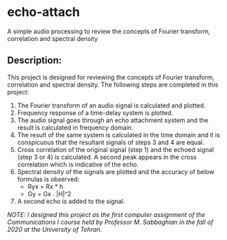# echo-attach
A simple audio processing to review the concepts of Fourier transform, correlation and spectral density

## Description:
This project is designed for reviewing the concepts of Fourier transform, correlation and spectral density. The following steps are completed in this project: 

1. The Fourier transform of an audio signal is calculated and plotted.
2. Frequency response of a time-delay system is plotted.
3. The audio signal goes through an echo attachment system and the result is calculated in frequency domain.
4. The result of the same system is calculated in the time domain and it is conspicuous that the resultant signals of steps 3 and 4 are equal.  
5. Cross correlation of the original signal (step 1) and the echoed signal (step 3 or 4) is calculated. A second peak appears in the cross correlation which is indicative of the echo.  
6. Spectral density of the signals are plotted and the accuracy of below formulas is observed:
    - Ryx = Rx \* h
    - Gy = Gx . |H|^2
7. A second echo is added to the signal.  

*NOTE: I designed this project as the first computer assignment of the Communications I course held by Professor M. Sabbaghian in the fall of 2020 at the University of Tehran.*
